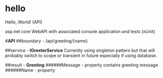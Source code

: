 # hello
Hello, World! (API)

asp.net core WebAPI with associated console application and tests (xUnit)

#**API**
##boundary - /api/greeting/{name}

##service - **IGreeterService**
Currently using singleton pattern but that will probably switch to scope
or transient in future especially if using database.

##result - **Greeting**
######Message - property
contains greeting message
######Name    - property
